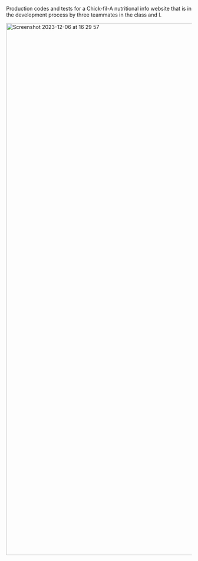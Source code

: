 Production codes and tests for a Chick-fil-A nutritional info website that is in the development process by three teammates in the class and I.

<img width="1440" alt="Screenshot 2023-12-06 at 16 29 57" src="https://github.com/jasonli2004/Xiaojia_Li/assets/144648942/2c915bfe-51a9-4be7-8e8a-f458357921b4">

